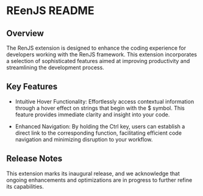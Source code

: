 # REenJS README

## Overview

The RenJS extension is designed to enhance the coding experience for developers working with the RenJS framework. This extension incorporates a selection of sophisticated features aimed at improving productivity and streamlining the development process.

## Key Features

- Intuitive Hover Functionality: Effortlessly access contextual information through a hover effect on strings that begin with the $ symbol. This feature provides immediate clarity and insight into your code.

- Enhanced Navigation: By holding the Ctrl key, users can establish a direct link to the corresponding function, facilitating efficient code navigation and minimizing disruption to your workflow.

## Release Notes

This extension marks its inaugural release, and we acknowledge that ongoing enhancements and optimizations are in progress to further refine its capabilities.
